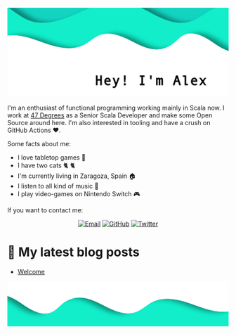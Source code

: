![](_media/header.png)

I'm an enthusiast of functional programming working mainly in Scala now. I work at [47 Degrees](https://www.47deg.com) as a Senior Scala Developer and make some Open Source around here. I'm also interested in tooling and have a crush on GitHub Actions :heart:.

Some facts about me:

- I love tabletop games :game_die:
- I have two cats :cat2: :cat2:
- I'm currently living in Zaragoza, Spain :house:
- I listen to all kind of music :musical_note:
- I play video-games on Nintendo Switch :video_game:

If you want to contact me:

<p align="center">
    <a href="mailto:info@alejandrohdezma.com" target="_blank"><img src="https://img.icons8.com/doodle/50/000000/email.png" alt="Email"/></a>
	<a href="https://github.com/alejandrohdezma" target="_blank"><img src="https://img.icons8.com/doodle/50/000000/github.png" alt="GitHub"/></a>
	<a href="https://twitter.com/alejandrohdezma" target="_blank"><img src="https://img.icons8.com/doodle/50/000000/twitter.png" alt="Twitter"/></a>
</p>

# :green_book: My latest blog posts

<!-- BLOG-POST-LIST:START -->
- [Welcome](https://alejandrohdezma.com/welcome)
<!-- BLOG-POST-LIST:END -->

![](_media/footer.png)
